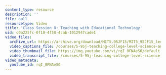 ```yaml
---
content_type: resource
description: ''
file: null
resourcetype: Video
title: 'Class Session 8: Teaching with Educational Technology'
uid: c0a225fc-0f10-4f58-4cab-1012947cade1
video_files:
  archive_url: https://archive.org/download/MIT5.95JF15/MIT5_95JF15_lec08_300k.mp4
  video_captions_file: /courses/5-95j-teaching-college-level-science-and-engineering-fall-2015/e877ffb9d5fb56bfad728e28ce842969_rqI_0FNAeS0.vtt
  video_thumbnail_file: https://img.youtube.com/vi/rqI_0FNAeS0/default.jpg
  video_transcript_file: /courses/5-95j-teaching-college-level-science-and-engineering-fall-2015/7eee811110552032d03a6a4f9c52d55a_rqI_0FNAeS0.pdf
video_metadata:
  youtube_id: rqI_0FNAeS0
---
```

